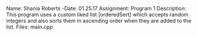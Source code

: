 Name: Shania Roberts 
-Date: 01.25.17
Assignment: Program 1
Description: This program uses a custom liked list [orderedSert] which 
              accepts random integers and also sorts them in ascending 
              order when they are added to the list. 
Files:
    main.cpp
